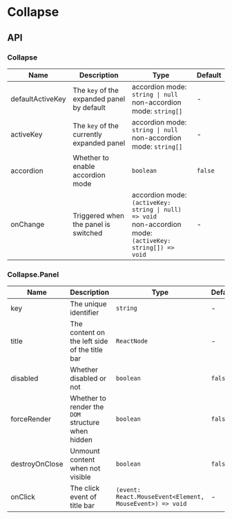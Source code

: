 # Collapse

<code src="./demos/index.tsx"></code>

## API

### Collapse

| Name             | Description                                | Type                                                                                                             | Default |
| ---------------- | ------------------------------------------ | ---------------------------------------------------------------------------------------------------------------- | ------- |
| defaultActiveKey | The `key` of the expanded panel by default | accordion mode: `string \| null` <br/>non-accordion mode: `string[]`                                             | -       |
| activeKey        | The `key` of the currently expanded panel  | accordion mode: `string \| null` <br/>non-accordion mode: `string[]`                                             | -       |
| accordion        | Whether to enable accordion mode           | `boolean`                                                                                                        | `false` |
| onChange         | Triggered when the panel is switched       | accordion mode: `(activeKey: string \| null) => void` <br /> non-accordion mode: `(activeKey: string[]) => void` | -       |

### Collapse.Panel

| Name           | Description                                       | Type                                                     | Default |
| -------------- | ------------------------------------------------- | -------------------------------------------------------- | ------- |
| key            | The unique identifier                             | `string`                                                 | -       |
| title          | The content on the left side of the title bar     | `ReactNode`                                              | -       |
| disabled       | Whether disabled or not                           | `boolean`                                                | `false` |
| forceRender    | Whether to render the `DOM` structure when hidden | `boolean`                                                | `false` |
| destroyOnClose | Unmount content when not visible                  | `boolean`                                                | `false` |
| onClick        | The click event of title bar                      | `(event: React.MouseEvent<Element, MouseEvent>) => void` | -       |
